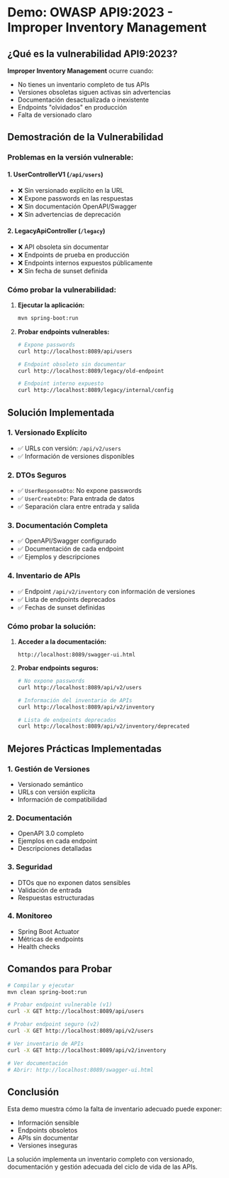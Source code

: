 # Demo: OWASP API9:2023 - Improper Inventory Management

## ¿Qué es la vulnerabilidad API9:2023?

**Improper Inventory Management** ocurre cuando:
- No tienes un inventario completo de tus APIs
- Versiones obsoletas siguen activas sin advertencias
- Documentación desactualizada o inexistente
- Endpoints "olvidados" en producción
- Falta de versionado claro

## Demostración de la Vulnerabilidad

### Problemas en la versión vulnerable:

#### 1. **UserControllerV1** (`/api/users`)
- ❌ Sin versionado explícito en la URL
- ❌ Expone passwords en las respuestas
- ❌ Sin documentación OpenAPI/Swagger
- ❌ Sin advertencias de deprecación

#### 2. **LegacyApiController** (`/legacy`)
- ❌ API obsoleta sin documentar
- ❌ Endpoints de prueba en producción
- ❌ Endpoints internos expuestos públicamente
- ❌ Sin fecha de sunset definida

### Cómo probar la vulnerabilidad:

1. **Ejecutar la aplicación:**
   ```bash
   mvn spring-boot:run
   ```

2. **Probar endpoints vulnerables:**
   ```bash
   # Expone passwords
   curl http://localhost:8089/api/users
   
   # Endpoint obsoleto sin documentar
   curl http://localhost:8089/legacy/old-endpoint
   
   # Endpoint interno expuesto
   curl http://localhost:8089/legacy/internal/config
   ```

## Solución Implementada

### 1. **Versionado Explícito**
- ✅ URLs con versión: `/api/v2/users`
- ✅ Información de versiones disponibles

### 2. **DTOs Seguros**
- ✅ `UserResponseDto`: No expone passwords
- ✅ `UserCreateDto`: Para entrada de datos
- ✅ Separación clara entre entrada y salida

### 3. **Documentación Completa**
- ✅ OpenAPI/Swagger configurado
- ✅ Documentación de cada endpoint
- ✅ Ejemplos y descripciones

### 4. **Inventario de APIs**
- ✅ Endpoint `/api/v2/inventory` con información de versiones
- ✅ Lista de endpoints deprecados
- ✅ Fechas de sunset definidas

### Cómo probar la solución:

1. **Acceder a la documentación:**
   ```
   http://localhost:8089/swagger-ui.html
   ```

2. **Probar endpoints seguros:**
   ```bash
   # No expone passwords
   curl http://localhost:8089/api/v2/users
   
   # Información del inventario de APIs
   curl http://localhost:8089/api/v2/inventory
   
   # Lista de endpoints deprecados
   curl http://localhost:8089/api/v2/inventory/deprecated
   ```

## Mejores Prácticas Implementadas

### 1. **Gestión de Versiones**
- Versionado semántico
- URLs con versión explícita
- Información de compatibilidad

### 2. **Documentación**
- OpenAPI 3.0 completo
- Ejemplos en cada endpoint
- Descripciones detalladas

### 3. **Seguridad**
- DTOs que no exponen datos sensibles
- Validación de entrada
- Respuestas estructuradas

### 4. **Monitoreo**
- Spring Boot Actuator
- Métricas de endpoints
- Health checks

## Comandos para Probar

```bash
# Compilar y ejecutar
mvn clean spring-boot:run

# Probar endpoint vulnerable (v1)
curl -X GET http://localhost:8089/api/users

# Probar endpoint seguro (v2)
curl -X GET http://localhost:8089/api/v2/users

# Ver inventario de APIs
curl -X GET http://localhost:8089/api/v2/inventory

# Ver documentación
# Abrir: http://localhost:8089/swagger-ui.html
```

## Conclusión

Esta demo muestra cómo la falta de inventario adecuado puede exponer:
- Información sensible
- Endpoints obsoletos
- APIs sin documentar
- Versiones inseguras

La solución implementa un inventario completo con versionado, documentación y gestión adecuada del ciclo de vida de las APIs.